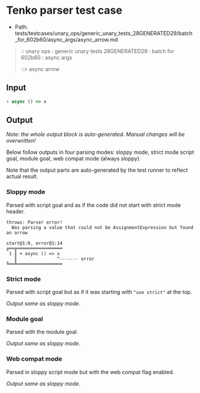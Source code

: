# Tenko parser test case

- Path: tests/testcases/unary_ops/generic_unary_tests_28GENERATED29/batch_for_602b60/async_args/async_arrow.md

> :: unary ops : generic unary tests 28GENERATED29 : batch for 602b60 : async args
>
> ::> async arrow

## Input

`````js
+ async () => x
`````

## Output

_Note: the whole output block is auto-generated. Manual changes will be overwritten!_

Below follow outputs in four parsing modes: sloppy mode, strict mode script goal, module goal, web compat mode (always sloppy).

Note that the output parts are auto-generated by the test runner to reflect actual result.

### Sloppy mode

Parsed with script goal and as if the code did not start with strict mode header.

`````
throws: Parser error!
  Was parsing a value that could not be AssignmentExpression but found an arrow

start@1:0, error@1:14
╔══╦═════════════════
 1 ║ + async () => x
   ║               ^------- error
╚══╩═════════════════

`````

### Strict mode

Parsed with script goal but as if it was starting with `"use strict"` at the top.

_Output same as sloppy mode._

### Module goal

Parsed with the module goal.

_Output same as sloppy mode._

### Web compat mode

Parsed in sloppy script mode but with the web compat flag enabled.

_Output same as sloppy mode._
